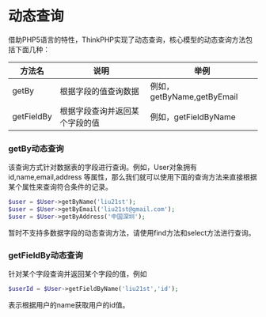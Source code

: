 # 动态查询

借助PHP5语言的特性，ThinkPHP实现了动态查询，核心模型的动态查询方法包括下面几种：

|方法名	|说明	|举例|
|----|----|----|
|getBy	|根据字段的值查询数据|	例如，getByName,getByEmail|
|getFieldBy	|根据字段查询并返回某个字段的值	|例如，getFieldByName|

### getBy动态查询

该查询方式针对数据表的字段进行查询。例如，User对象拥有id,name,email,address 等属性，那么我们就可以使用下面的查询方法来直接根据某个属性来查询符合条件的记录。

```php
$user = $User->getByName('liu21st');
$user = $User->getByEmail('liu21st@gmail.com');
$user = $User->getByAddress('中国深圳');
```

暂时不支持多数据字段的动态查询方法，请使用find方法和select方法进行查询。

### getFieldBy动态查询

针对某个字段查询并返回某个字段的值，例如

```php
$userId = $User->getFieldByName('liu21st','id');
```

表示根据用户的name获取用户的id值。